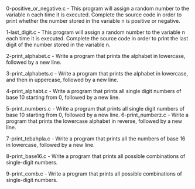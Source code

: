 0-positive_or_negative.c - This program will assign a random number to the variable n each time it is executed. Complete the source code in order to print whether the number stored in the variable n is positive or negative.

1-last_digit.c - This program will assign a random number to the variable n each time it is executed. Complete the source code in order to print the last digit of the number stored in the variable n.

2-print_alphabet.c - Write a program that prints the alphabet in lowercase, followed by a new line.

3-print_alphabets.c - Write a program that prints the alphabet in lowercase, and then in uppercase, followed by a new line.

4-print_alphabt.c - Write a program that prints all single digit numbers of base 10 starting from 0, followed by a new line.

5-print_numbers.c - Write a program that prints all single digit numbers of base 10 starting from 0, followed by a new line.
6-print_numberz.c - Write a program that prints the lowercase alphabet in reverse, followed by a new line.

7-print_tebahpla.c - Write a program that prints all the numbers of base 16 in lowercase, followed by a new line.

8-print_base16.c - Write a program that prints all possible combinations of single-digit numbers.

9-print_comb.c - Write a program that prints all possible combinations of single-digit numbers.